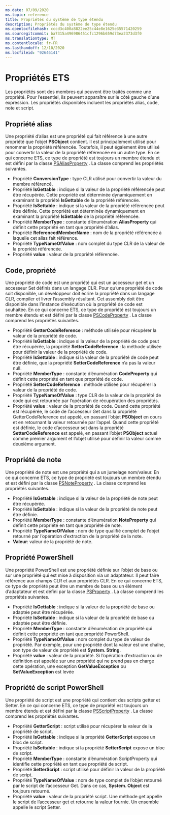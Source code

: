 ```yaml
---
ms.date: 07/09/2020
ms.topic: reference
title: Propriétés du système de type étendu
description: Propriétés du système de type étendu
ms.openlocfilehash: cccd3c400a8822ee25c44e8e1625e35571420259
ms.sourcegitcommit: ba7315a496986451cfc1296b659d73ea2373d3f0
ms.translationtype: MT
ms.contentlocale: fr-FR
ms.lasthandoff: 12/10/2020
ms.locfileid: "92646141"
---
```

# <a name="ets-properties"></a>Propriétés ETS

Les propriétés sont des membres qui peuvent être traités comme une propriété. Pour l’essentiel, ils peuvent apparaître sur le côté gauche d’une expression. Les propriétés disponibles incluent les propriétés alias, code, note et script.

## <a name="alias-property"></a>Propriété alias

Une propriété d’alias est une propriété qui fait référence à une autre propriété que l’objet **PSObject** contient. Il est principalement utilisé pour renommer la propriété référencée. Toutefois, il peut également être utilisé pour convertir la valeur de la propriété référencée en un autre type. En ce qui concerne ETS, ce type de propriété est toujours un membre étendu et est défini par la classe [PSAliasProperty](/dotnet/api/system.management.automation.psaliasproperty) . La classe comprend les propriétés suivantes.

- Propriété **ConversionType** : type CLR utilisé pour convertir la valeur du membre référencé.
- Propriété **IsGettable** : indique si la valeur de la propriété référencée peut être récupérée.
  Cette propriété est déterminée dynamiquement en examinant la propriété **IsGettable** de la propriété référencée.
- Propriété **IsSettable** : indique si la valeur de la propriété référencée peut être définie. Cette propriété est déterminée dynamiquement en examinant la propriété **IsSettable** de la propriété référencée.
- Propriété **MemberType** : constante d’énumération **AliasProperty** qui définit cette propriété en tant que propriété d’alias.
- Propriété **ReferencedMemberName** : nom de la propriété référencée à laquelle cet alias fait référence.
- Propriété **TypeNameOfValue** : nom complet du type CLR de la valeur de la propriété référencée.
- Propriété **value** : valeur de la propriété référencée.

## <a name="code-property"></a>Code, propriété

Une propriété de code est une propriété qui est un accesseur get et un accesseur Set définis dans un langage CLR. Pour qu’une propriété de code soit disponible, un développeur doit écrire la propriété dans un langage CLR, compiler et livrer l’assembly résultant. Cet assembly doit être disponible dans l’instance d’exécution où la propriété de code est souhaitée. En ce qui concerne ETS, ce type de propriété est toujours un membre étendu et est défini par la classe [PSCodeProperty](/dotnet/api/system.management.automation.pscodeproperty) . La classe comprend les propriétés suivantes.

- Propriété **GetterCodeReference** : méthode utilisée pour récupérer la valeur de la propriété de code.
- Propriété **IsGettable** : indique si la valeur de la propriété de code peut être récupérée, la propriété **SetterCodeReference** : la méthode utilisée pour définir la valeur de la propriété de code.
- Propriété **IsSettable** : indique si la valeur de la propriété de code peut être définie, que la propriété **SetterCodeReference** n’a pas la valeur null.
- Propriété **MemberType** : constante d’énumération **CodeProperty** qui définit cette propriété en tant que propriété de code.
- Propriété **SetterCodeReference** : méthode utilisée pour récupérer la valeur de la propriété de code.
- Propriété **TypeNameOfValue** : type CLR de la valeur de la propriété de code qui est retournée par l’opération de récupération des propriétés.
- Propriété **value** : valeur de la propriété de code. Quand cette propriété est récupérée, le code de l’accesseur Get dans la propriété GetterCodeReference est appelé, en passant l’objet **PSObject** en cours et en retournant la valeur retournée par l’appel. Quand cette propriété est définie, le code d’accesseur set dans la propriété **SetterCodeReference** est appelé, en passant l’objet **PSObject** actuel comme premier argument et l’objet utilisé pour définir la valeur comme deuxième argument.

## <a name="note-property"></a>Propriété de note

Une propriété de note est une propriété qui a un jumelage nom/valeur. En ce qui concerne ETS, ce type de propriété est toujours un membre étendu et est défini par la classe [PSNoteProperty](/dotnet/api/system.management.automation.psnoteproperty) . La classe comprend les propriétés suivantes.

- Propriété **IsGettable** : indique si la valeur de la propriété de note peut être récupérée.
- Propriété **IsSettable** : indique si la valeur de la propriété de note peut être définie.
- Propriété **MemberType** : constante d’énumération **NoteProperty** qui définit cette propriété en tant que propriété de note.
- Propriété **TypeNameOfValue** : nom de type qualifié complet de l’objet retourné par l’opération d’extraction de la propriété de la note.
- **Valeur**: valeur de la propriété de note.

## <a name="powershell-property"></a>Propriété PowerShell

Une propriété PowerShell est une propriété définie sur l’objet de base ou sur une propriété qui est mise à disposition via un adaptateur. Il peut faire référence aux champs CLR et aux propriétés CLR. En ce qui concerne ETS, ce type de propriété peut être un membre de base ou un élément d’adaptateur et est défini par la classe [PSProperty](/dotnet/api/system.management.automation.psproperty) . La classe comprend les propriétés suivantes.

- Propriété **IsGettable** : indique si la valeur de la propriété de base ou adaptée peut être récupérée.
- Propriété **IsSettable** : indique si la valeur de la propriété de base ou adaptée peut être définie.
- Propriété **MemberType** : constante d’énumération de propriété qui définit cette propriété en tant que propriété PowerShell.
- Propriété **TypeNameOfValue** : nom complet du type de valeur de propriété. Par exemple, pour une propriété dont la valeur est une chaîne, son type de valeur de propriété est **System. String**.
- Propriété **value** : valeur de la propriété. Si l’opération d’extraction ou de définition est appelée sur une propriété qui ne prend pas en charge cette opération, une exception **GetValueException** ou **SetValueException** est levée

## <a name="powershell-script-property"></a>Propriété de script PowerShell

Une propriété de script est une propriété qui contient des scripts getter et Setter. En ce qui concerne ETS, ce type de propriété est toujours un membre étendu et est défini par la classe [PSScriptProperty](/dotnet/api/system.management.automation.psscriptproperty) . La classe comprend les propriétés suivantes.

- Propriété **GetterScript** : script utilisé pour récupérer la valeur de la propriété de script.
- Propriété **IsGettable** : indique si la propriété **GetterScript** expose un bloc de script.
- Propriété **IsSettable** : indique si la propriété **SetterScript** expose un bloc de script.
- Propriété **MemberType** : constante d’énumération ScriptProperty qui identifie cette propriété en tant que propriété de script.
- Propriété **SetterScript** : script utilisé pour définir la valeur de la propriété de script.
- Propriété **TypeNameOfValue** : nom de type complet de l’objet retourné par le script de l’accesseur Get. Dans ce cas, **System. Object** est toujours retourné.
- Propriété **value** : valeur de la propriété script. Une méthode get appelle le script de l’accesseur get et retourne la valeur fournie. Un ensemble appelle le script Setter.
